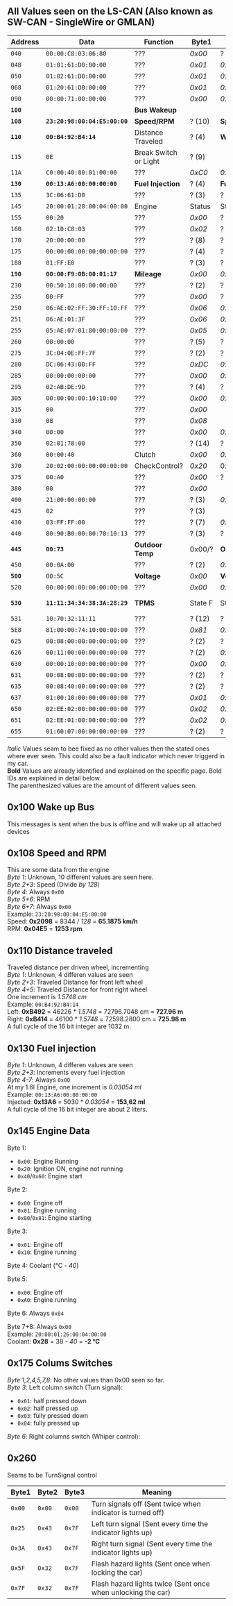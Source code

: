 ## All Values seen on the LS-CAN (Also known as SW-CAN - SingleWire or GMLAN)

|  Address  |   Data                        | Function               | Byte1             | Byte2             | Byte3             | Byte4             | Byte5             | Byte6             | Byte7             | Byte8             |
| --------- | ----------------------------- | ---------------------- | ----------------- |------------------ |------------------ |------------------ |------------------ |------------------ |------------------ |------------------ |
|   `040`   |   `00:00:C8:03:06:80`         |   ???                  | *0x00*            | ? (4)             | *0xC8*            | *0x03*            | ? (3)             | ? (4)             |
|   `048`   |   `01:01:61:D0:00:00`         |   ???                  | *0x01*            | *0x01*            | *0x61*            | *0xD0*            | *0x00*            | *0x00*            |
|   `050`   |   `01:02:61:D0:00:00`         |   ???                  | *0x01*            | *0x02*            | *0x61*            | *0xD0*            | *0x00*            | *0x00*            |
|   `068`   |   `01:20:61:D0:00:00`         |   ???                  | *0x01*            | *0x20*            | *0x61*            | *0xD0*            | *0x00*            | *0x00*            |
|   `090`   |   `00:00:71:00:00:00`         |   ???                  | *0x00*            | *0x00*            | ? (2)             | *0x00*            | *0x00*            | *0x00*            |
| **`100`** |                               | **Bus Wakeup**         |
| **`108`** | **`23:20:98:00:04:E5:00:00`** | **Speed/RPM**          | ? (10)            | **Speed**         | **Speed**         | *0x00*            | **RPM**           | **RPM**           | *0x00*            | *0x00*            |
| **`110`** | **`00:B4:92:B4:14`**          | Distance Traveled      | ? (4)             | **Wheel FL**      | **Wheel FL**      | **Wheel FR**      | **Wheel FR**      |
|   `115`   |   `0E`                        | Break Switch or Light  | ? (9)             |
|   `11A`   |   `C0:00:40:80:01:00:00`      |   ???                  | *0xC0*            | *0x00*            | *0x40*            | ? (2)             | *0x01*            | *0x00*            | *0x00*            |
| **`130`** | **`00:13:A6:00:00:00:00`**    | **Fuel Injection**     | ? (4)             | **Fuel**          | **Fuel**          | *0x00*            | *0x00*            | *0x00*            | *0x00*            |
|   `135`   |   `3C:06:61:D0`               |   ???                  | ? (3)             | ? (2)             | *0x61*            | *0xD0*            |
|   `145`   |   `20:00:01:28:00:04:00:00`   | Engine                 | Status            | Status            | Status            | **Coolant**       | Status            | *0x04*            | *0x00*            | *0x00*            |
|   `155`   |   `00:20`                     |   ???                  | *0x00*            | ? (18)            |
|   `160`   |   `02:10:C8:03`               |   ???                  | *0x02*            | ? (3)             | *0xC8*            | *0x03*            |
|   `170`   |   `20:00:00:00`               |   ???                  | ? (8)             | ? (2)             | ? (2)             | *0x00*            |
|   `175`   |   `00:00:00:00:00:00:00:00`   |   ???                  | ? (4)             | ? (5)             | ? (6)             | ? (2)             | *0x00*            | ? (3)             | *0x00*            | ? (2)             |
|   `188`   |   `01:FF:E0`                  |   ???                  | ? (3)             | ? (72)            | ? (17)            |
| **`190`** | **`00:00:F9:0B:00:01:17`**    | **Mileage**            | *0x00*            | *0x00*            | **Mileage**       | **Mileage**       | **Mileage**       | *0x01*            | ? (3)             |
|   `230`   |   `00:50:10:00:00:00:00`      |   ???                  | ? (2)             | ? (2)             | ? (3)             | *0x00*            | *0x00*            | ? (2)             | *0x00*            |
|   `235`   |   `00:FF`                     |   ???                  | *0x00*            | ? (18)            |
|   `250`   |   `06:AE:02:FF:30:FF:10:FF`   |   ???                  | *0x06*            | *0xAE*            | *0x02*            | *0xFF*            | *0x30*            | *0xFF*            | *0x10*            | *0xFF*            |
|   `251`   |   `06:AE:01:3F`               |   ???                  | *0x06*            | *0xAE*            | *0x01*            | *0x3F*            |
|   `255`   |   `05:AE:07:01:80:00:00:00`   |   ???                  | *0x05*            | *0xAE*            | ? (2)             | *0x01*            | ? (2)             | *0x00*            | *0x00*            | *0x00*            |
|   `260`   |   `00:00:00`                  |   ???                  | ? (5)             | ? (3)             | ? (2)             |
|   `275`   |   `3C:04:0E:FF:7F`            |   ???                  | ? (2)             | ? (2)             | ? (8)             | ? (2)             | ? (8)             |
|   `280`   |   `DC:06:43:00:FF`            |   ???                  | *0xDC*            | *0x06*            | *0x43*            | *0x00*            | *0xFF*            |
|   `285`   |   `00:00:00:00:00`            |   ???                  | *0x00*            | *0x00*            | *0x00*            | *0x00*            | *0x00*            |
|   `295`   |   `02:AB:DE:9D`               |   ???                  | ? (4)             | ? (27)            | ? (11)            | ? (61)            |
|   `305`   |   `00:00:00:00:10:10:00`      |   ???                  | *0x00*            | *0x00*            | ? (2)             | ? (2)             | ? (2)             | ? (3)             | *0x00*            |
|   `315`   |   `00`                        |   ???                  | *0x00*            |
|   `330`   |   `08`                        |   ???                  | *0x08*            |
|   `340`   |   `00:00`                     |   ???                  | *0x00*            | *0x00*            |
|   `350`   |   `02:01:78:00`               |   ???                  | ? (14)            | ? (2)             | ? (54)            | ? (3)             |
|   `360`   |   `00:00:40`                  | Clutch                 | *0x00*            | *0x00*            | **Clutch**        |
|   `370`   |   `20:02:00:00:00:00:00:00`   | CheckControl?          | *0x20*            | 0x03=Washwater    | *0x00*            | *0x00*            | *0x00*            | *0x00*            | *0x00*            | *0x00*            |
|   `375`   |   `00:A0`                     |   ???                  | *0x00*            | ? (103)           |
|   `380`   |   `00`                        |   ???                  | *0x00*            |
|   `400`   |   `21:00:00:00:00`            |   ???                  | ? (3)             | *0x00*            | ? (2)             | *0x00*            | *0x00* |
|   `425`   |   `02`                        |   ???                  | ? (3)             |
|   `430`   |   `03:FF:FF:00`               |   ???                  | ? (7)             | *0xFF*            | ? (44)            | *0x00*            |
|   `440`   |   `80:90:B0:00:00:78:10:13`   |   ???                  | ? (3)             | ? (61)            | ? (60)            | ? (2)             | *0x00*            | *0x78*            | *0x10*            | *0x13*            |
| **`445`** | **`00:73`**                   | **Outdoor Temp**       | 0x00/?            | **Out. Temp**     |
|   `450`   |   `00:0A:00`                  |   ???                  | ? (2)             | *0x0A*            | ? (5)             |
| **`500`** |   `00:5C`                     | **Voltage**            | *0x00*            | **Volt**          |
|   `520`   |   `00:80:00:00:00:00:00:00`   |   ???                  | *0x00*            | *0x80*            | *0x00*            | *0x00*            | *0x00*            | *0x00*            | *0x00*            | *0x00*            |
| **`530`** | **`11:11:34:34:38:3A:28:29`** | **TPMS**               | State F           | State R           | Bar FL            | Bar FR            | Bar RL            | Bar RR            | 0x28=OK           | 0x29=ON           |
|   `531`   |   `10:70:32:11:11`            |   ???                  | ? (12)            | ? (21)            | ? (12)            | ? (48)            | ? (3)             |
|   `5E8`   |   `81:00:00:74:10:00:00:00`   |   ???                  | *0x81*            | *0x00*            | *0x00*            | ? (35)            | *0x10*            | *0x00*            | *0x00*            | *0x00*            |
|   `625`   |   `00:08:00:00:00:00:00:00`   |   ???                  | ? (2)             | ? (5)             | ? (6)             | *0x00*            | *0x00*            | *0x00*            | *0x00*            | *0x00*            |
|   `626`   |   `00:11:00:00:00:00:00:00`   |   ???                  | ? (2)             | *0x11*            | *0x00*            | *0x00*            | *0x00*            | *0x00*            | *0x00*            | *0x00*            |
|   `630`   |   `00:00:10:00:00:00:00:00`   |   ???                  | *0x00*            | *0x00*            | *0x10*            | *0x00*            | *0x00*            | *0x00*            | *0x00*            | *0x00*            |
|   `631`   |   `00:08:00:00:00:00:00:00`   |   ???                  | ? (2)             | ? (3)             | ? (4)             | *0x00*            | *0x00*            | *0x00*            | *0x00*            | *0x00*            |
|   `635`   |   `00:08:40:00:00:00:00:00`   |   ???                  | ? (2)             | ? (2)             | ? (3)             | *0x00*            | *0x00*            | *0x00*            | *0x00*            | *0x00*            |
|   `637`   |   `01:00:10:00:00:00:00:00`   |   ???                  | *0x01*            | *0x00*            | *0x10*            | *0x00*            | *0x00*            | *0x00*            | *0x00*            | *0x00*            |
|   `650`   |   `02:EE:02:00:00:00:00:00`   |   ???                  | *0x02*            | *0xEE*            | *0x02*            | *0x00*            | *0x00*            | *0x00*            | *0x00*            | *0x00*            |
|   `651`   |   `02:EE:01:00:00:00:00:00`   |   ???                  | *0x02*            | *0xEE*            | *0x01*            | *0x00*            | *0x00*            | *0x00*            | *0x00*            | *0x00*            |
|   `655`   |   `01:60:07:00:00:00:00:00`   |   ???                  | ? (2)             | ? (2)             | ? (2)             | *0x00*            | *0x00*            | *0x00*            | *0x00*            | *0x00*            |

*Italic* Values seam to bee fixed as no other values then the stated ones where ever seen.
This could also be a fault indicator which never triggerd in my car.  
**Bold** Values are already identified and explained on the specific page. Bold IDs are explained in detail below.  
The parenthesized values are the amount of different values seen.  


## 0x100 Wake up Bus
This messages is sent when the bus is offline and will wake up all attached devices  

## 0x108 Speed and RPM
This are some data from the engine  
*Byte 1*: Unknown, 10 different values are seen here.  
*Byte 2+3*: Speed (Divide _by 128_)  
*Byte 4*: Always `0x00`  
*Byte 5+6*: RPM  
*Byte 6+7*: Always `0x00`   
Example: `23:20:98:00:04:E5:00:00`  
Speed: **0x2098** = 8344 / _128_ = **65.1875 km/h**  
RPM: **0x04E5** = **1253 rpm**  

## 0x110 Distance traveled
Traveled distance per driven wheel, incrementing  
*Byte 1*: Unknown, 4 differen values are seen  
*Byte 2+3*: Traveled Distance for front left wheel  
*Byte 4+5*: Traveled Distance for front right wheel  
One increment is _1.5748 cm_  
Example: `00:B4:92:B4:14`  
Left: **0xB492** = 46226 * _1.5748_ = 72796.7048 cm = **727.96 m**  
Right: **0xB414** = 46100 * _1.5748_ = 72598.2800 cm = **725.98 m**  
A full cycle of the 16 bit integer are 1032 m.    

## 0x130 Fuel injection
*Byte 1*: Unknown, 4 differen values are seen  
*Byte 2+3*: Increments every fuel injection  
*Byte 4-7*: Always `0x00`  
At my 1.6l Engine, one increment is _0.03054 ml_  
Example: `00:13:A6:00:00:00:00`  
Injected: **0x13A6** = 5030 * _0.03054_ = **153,62 ml**  
A full cycle of the 16 bit integer are about 2 liters.  

## 0x145 Engine Data
Byte 1:  
* `0x00`: Engine Running  
* `0x20`: Ignition ON, engine not running  
* `0x40`/`0x60`: Engine start  

Byte 2:  
* `0x00`: Engine off
* `0x01`: Engine running  
* `0x80`/`0x81`: Engine starting  

Byte 3:  
* `0x01`: Engine off  
* `0x10`: Engine running  

Byte 4: Coolant (°C _- 40_)  

Byte 5:  
* `0x00`: Engine off  
* `0xA0`: Engine running  

Byte 6: Always `0x04`  

Byte 7+8: Always `0x00`  
Example: `20:00:01:26:00:04:00:00`  
Coolant: **0x28** = 38 - _40_ = **-2 °C**  

## 0x175 Colums Switches
*Byte 1,2,4,5,7,8*: No other values than 0x00 seen so far.  
*Byte 3*: Left column switch (Turn signal):  
* `0x01`: half pressed down  
* `0x02`: half pressed up  
* `0x03`: fully pressed  down  
* `0x04`: fully pressed up  

*Byte 6*: Right columns switch (Whiper control):  

## 0x260
Seams to be TurnSignal control  

| Byte1 | Byte2 | Byte3 | Meaning |
| --- | --- | --- | --- |
| `0x00` | `0x00`| `0x00` | Turn signals off (Sent twice when indicator is turned off) |
| `0x25` | `0x43`| `0x7F` | Left turn signal (Sent every time the indicator lights up) |
| `0x3A` | `0x43`| `0x7F` | Right turn signal (Sent every time the indicator lights up) |
| `0x5F` | `0x32`| `0x7F` | Flash hazard lights (Sent once when locking the car) |
| `0x7F` | `0x32`| `0x7F` | Flash hazard lights twice (Sent once when unlocking the car) |
